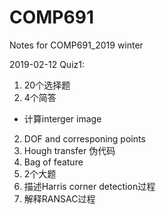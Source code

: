 # COMP691
Notes for COMP691_2019 winter 

2019-02-12
Quiz1:

1. 20个选择题
2. 4个简答
  * 计算interger image 
  2. DOF and corresponing points 
  3. Hough transfer 伪代码 
  4. Bag of feature
3. 2个大题
  1. 描述Harris corner detection过程 
  2. 解释RANSAC过程

